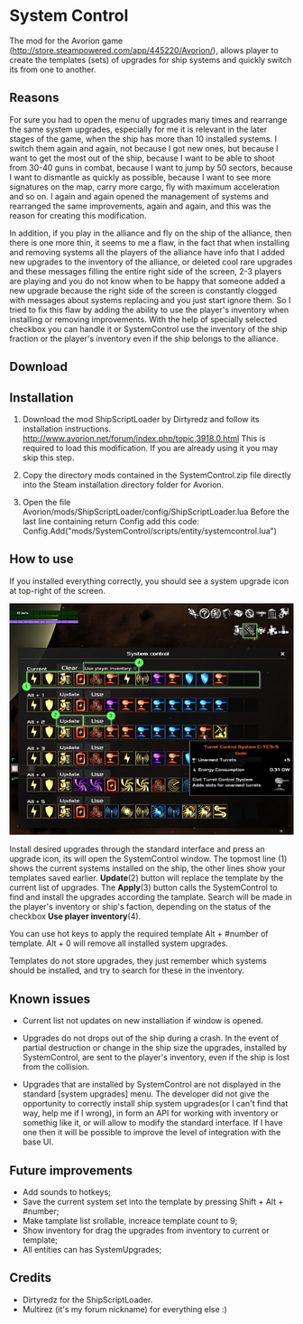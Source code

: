 # System Control

The mod for the Avorion game (http://store.steampowered.com/app/445220/Avorion/), allows player to create 
the templates (sets) of upgrades for ship systems and quickly switch its from one to another.

## Reasons

For sure you had to open the menu of upgrades many times and rearrange the same system upgrades, 
especially for me it is relevant in the later stages of the game, when the ship has more than 10 installed 
systems. I switch them again and again, not because I got new ones, but because I want to get the most out of 
the ship, because I want to be able to shoot from 30-40 guns in combat, because I want to jump by 50 sectors, 
because I want to dismantle as quickly as possible, because I want to see more signatures on the map, 
carry more cargo, fly with maximum acceleration and so on. I again and again opened the management of systems 
and rearranged the same improvements, again and again, and this was the reason for creating this modification.

In addition, if you play in the alliance and fly on the ship of the alliance, then there is one more thin, 
it seems to me a flaw, in the fact that when installing and removing systems all the players of the alliance 
have info that I added new upgrades to the inventory of the alliance, or deleted cool rare upgrades and these 
messages filling the entire right side of the screen, 2-3 players are playing and you do not know when to be 
happy that someone added a new upgrade because the right side of the screen is constantly clogged with messages 
about systems replacing and you just start ignore them. So I tried to fix this flaw by adding the ability 
to use the player's inventory when installing or removing improvements. With the help of specially selected 
checkbox you can handle it or SystemControl use the inventory of the ship fraction or the player's inventory 
even if the ship belongs to the alliance.

## Download

## Installation

1. Download the mod ShipScriptLoader by Dirtyredz and follow its installation instructions. 
http://www.avorion.net/forum/index.php/topic,3918.0.html
This is required to load this modification. If you are already using it you may skip this step.

2. Copy the directory mods contained in the SystemControl.zip file directly into the Steam installation 
directory folder for Avorion.

3. Open the file Avorion/mods/ShipScriptLoader/config/ShipScriptLoader.lua
Before the last line containing return Config add this code:
	Config.Add("mods/SystemControl/scripts/entity/systemcontrol.lua")

## How to use

If you installed everything correctly, you should see a system upgrade icon at top-right of the screen.

![Screenshot](SystemControlPreview.png)

Install desired upgrades through the standard interface and press an upgrade icon, its will open 
the SystemControl window. The topmost line (1) shows the current systems installed on the ship, the other 
lines show your templates saved earlier. __Update__(2) button will replace the template by the current 
list of upgrades. The __Apply__(3) button calls the SystemControl to find and install the upgrades according 
the tamplate. Search will be made in the player's inventory or ship's faction, depending on the status of 
the checkbox __Use player inventory__(4).

You can use hot keys to apply the required template Alt + #number of template.
Alt + 0 will remove all installed system upgrades.

Templates do not store upgrades, they just remember which systems should be installed, and try to search 
for these in the inventory.

## Known issues

* Current list not updates on new installiation if window is opened.

* Upgrades do not drops out of the ship during a crash. In the event of partial destruction or change 
in the ship size the upgrades, installed by SystemControl, are sent to the player's inventory, 
even if the ship is lost from the collision.

* Upgrades that are installed by SystemControl are not displayed in the standard [system upgrades] menu. 
The developer did not give the opportunity to correctly install ship system upgrades(or I can't find that way, 
help me if I wrong), in form an API for working with inventory or somethig like it, or will allow to modify 
the standard interface. 
If I have one then it will be possible to improve the level of integration with the base UI.

## Future improvements

* Add sounds to hotkeys;
* Save the current system set into the template by pressing Shift + Alt + #number;
* Make tamplate list srollable, increace template count to 9;
* Show inventory for drag the upgrades from inventory to current or template;
* All entities can has SystemUpgrades;

## Credits

* Dirtyredz for the ShipScriptLoader.
* Multirez (it's my forum nickname) for everything else :)
